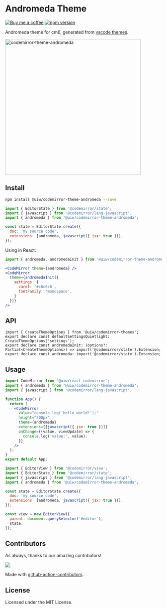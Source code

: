<!--rehype:ignore:start-->

# Andromeda Theme

<!--rehype:ignore:end-->

[![Buy me a coffee](https://img.shields.io/badge/Buy%20me%20a%20coffee-048754?logo=buymeacoffee)](https://jaywcjlove.github.io/#/sponsor)
[![npm version](https://img.shields.io/npm/v/@uiw/codemirror-theme-abyss.svg)](https://www.npmjs.com/package/@uiw/codemirror-theme-andromeda)

Andromeda theme for cm6, generated from [vscode themes](https://github.com/EliverLara/Andromeda/blob/master/themes/Andromeda-color-theme.json).

<a href="https://uiwjs.github.io/react-codemirror/#/theme/data/andromeda">
  <img width="436" alt="codemirror-theme-andromeda" src="https://github.com/uiwjs/react-codemirror/assets/1680273/8dabf62f-6258-4d42-8768-113c9f089c79">
</a>

## Install

```bash
npm install @uiw/codemirror-theme-andromeda --save
```

```js
import { EditorState } from '@codemirror/state';
import { javascript } from '@codemirror/lang-javascript';
import { andromeda } from '@uiw/codemirror-theme-andromeda';

const state = EditorState.create({
  doc: 'my source code',
  extensions: [andromeda, javascript({ jsx: true })],
});
```

Using in React:

```jsx
import { andromeda, andromedaInit } from '@uiw/codemirror-theme-andromeda';

<CodeMirror theme={andromeda} />
<CodeMirror
  theme={andromedaInit({
    settings: {
      caret: '#c6c6c6',
      fontFamily: 'monospace',
    }
  })}
/>
```

## API

```tsx
import { CreateThemeOptions } from '@uiw/codemirror-themes';
export declare const defaultSettingsQuietlight: CreateThemeOptions['settings'];
export declare const andromedaInit: (options?: Partial<CreateThemeOptions>) => import('@codemirror/state').Extension;
export declare const andromeda: import('@codemirror/state').Extension;
```

## Usage

```jsx
import CodeMirror from '@uiw/react-codemirror';
import { andromeda } from '@uiw/codemirror-theme-andromeda';
import { javascript } from '@codemirror/lang-javascript';

function App() {
  return (
    <CodeMirror
      value="console.log('hello world!');"
      height="200px"
      theme={andromeda}
      extensions={[javascript({ jsx: true })]}
      onChange={(value, viewUpdate) => {
        console.log('value:', value);
      }}
    />
  );
}
export default App;
```

```js
import { EditorView } from '@codemirror/view';
import { EditorState } from '@codemirror/state';
import { javascript } from '@codemirror/lang-javascript';
import { andromeda } from '@uiw/codemirror-theme-andromeda';

const state = EditorState.create({
  doc: 'my source code',
  extensions: [andromeda, javascript({ jsx: true })],
});

const view = new EditorView({
  parent: document.querySelector('#editor'),
  state,
});
```

## Contributors

As always, thanks to our amazing contributors!

<a href="https://github.com/uiwjs/react-codemirror/graphs/contributors">
  <img src="https://uiwjs.github.io/react-codemirror/CONTRIBUTORS.svg" />
</a>

Made with [github-action-contributors](https://github.com/jaywcjlove/github-action-contributors).

## License

Licensed under the MIT License.
